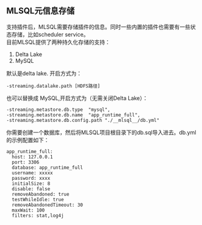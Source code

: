 ##  MLSQL元信息存储

支持插件后，MLSQL需要存储插件的信息。同时一些内置的插件也需要有一些状态存储，比如scheduler service。  
目前MLSQL提供了两种持久化存储的支持：

1. Delta Lake
2. MySQL

默认是delta lake. 开启方式为：

```
-streaming.datalake.path [HDFS路径]
```

也可以替换成 MySQL,开启方式为（无需关闭Delta Lake）：

```
-streaming.metastore.db.type  "mysql",
-streaming.metastore.db.name  "app_runtime_full",
-streaming.metastore.db.config.path "./__mlsql__/db.yml"
```

你需要创建一个数据库，然后将MLSQL项目根目录下的db.sql导入进去。db.yml的示例配置如下：

```
app_runtime_full:
  host: 127.0.0.1
  port: 3306
  database: app_runtime_full
  username: xxxxx
  password: xxxx
  initialSize: 8
  disable: false
  removeAbandoned: true
  testWhileIdle: true
  removeAbandonedTimeout: 30
  maxWait: 100
  filters: stat,log4j
```
